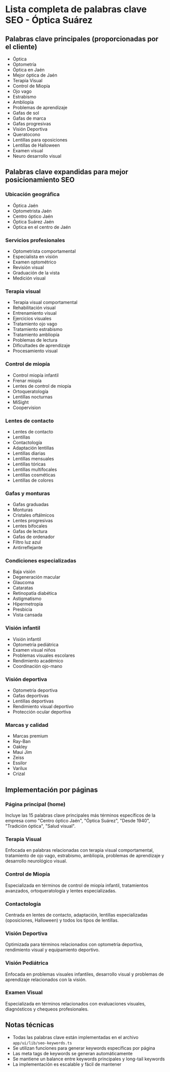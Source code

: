 # Lista completa de palabras clave SEO - Óptica Suárez

## Palabras clave principales (proporcionadas por el cliente)

- Óptica
- Optometría 
- Óptica en Jaén 
- Mejor óptica de Jaén
- Terapia Visual 
- Control de Miopía 
- Ojo vago
- Estrabismo
- Ambliopía
- Problemas de aprendizaje
- Gafas de sol
- Gafas de marca
- Gafas progresivas
- Visión Deportiva
- Queratocono 
- Lentillas para oposiciones 
- Lentillas de Halloween
- Examen visual
- Neuro desarrollo visual

## Palabras clave expandidas para mejor posicionamiento SEO

### Ubicación geográfica
- Óptica Jaén
- Optometrista Jaén
- Centro óptico Jaén
- Óptica Suárez Jaén
- Óptica en el centro de Jaén

### Servicios profesionales
- Optometrista comportamental
- Especialista en visión
- Examen optométrico
- Revisión visual
- Graduación de la vista
- Medición visual

### Terapia visual
- Terapia visual comportamental
- Rehabilitación visual
- Entrenamiento visual
- Ejercicios visuales
- Tratamiento ojo vago
- Tratamiento estrabismo
- Tratamiento ambliopía
- Problemas de lectura
- Dificultades de aprendizaje
- Procesamiento visual

### Control de miopía
- Control miopía infantil
- Frenar miopía
- Lentes de control de miopía
- Ortoqueratología
- Lentillas nocturnas
- MiSight
- Coopervision

### Lentes de contacto
- Lentes de contacto
- Lentillas
- Contactología
- Adaptación lentillas
- Lentillas diarias
- Lentillas mensuales
- Lentillas tóricas
- Lentillas multifocales
- Lentillas cosméticas
- Lentillas de colores

### Gafas y monturas
- Gafas graduadas
- Monturas
- Cristales oftálmicos
- Lentes progresivas
- Lentes bifocales
- Gafas de lectura
- Gafas de ordenador
- Filtro luz azul
- Antirreflejante

### Condiciones especializadas
- Baja visión
- Degeneración macular
- Glaucoma
- Cataratas
- Retinopatía diabética
- Astigmatismo
- Hipermetropía
- Presbicia
- Vista cansada

### Visión infantil
- Visión infantil
- Optometría pediátrica
- Examen visual niños
- Problemas visuales escolares
- Rendimiento académico
- Coordinación ojo-mano

### Visión deportiva
- Optometría deportiva
- Gafas deportivas
- Lentillas deportivas
- Rendimiento visual deportivo
- Protección ocular deportiva

### Marcas y calidad
- Marcas premium
- Ray-Ban
- Oakley
- Maui Jim
- Zeiss
- Essilor
- Varilux
- Crizal

## Implementación por páginas

### Página principal (home)
Incluye las 15 palabras clave principales más términos específicos de la empresa como "Centro óptico Jaén", "Óptica Suárez", "Desde 1940", "Tradición óptica", "Salud visual".

### Terapia Visual
Enfocada en palabras relacionadas con terapia visual comportamental, tratamiento de ojo vago, estrabismo, ambliopía, problemas de aprendizaje y desarrollo neurológico visual.

### Control de Miopía
Especializada en términos de control de miopía infantil, tratamientos avanzados, ortoqueratología y lentes especializadas.

### Contactología
Centrada en lentes de contacto, adaptación, lentillas especializadas (oposiciones, Halloween) y todos los tipos de lentillas.

### Visión Deportiva
Optimizada para términos relacionados con optometría deportiva, rendimiento visual y equipamiento deportivo.

### Visión Pediátrica
Enfocada en problemas visuales infantiles, desarrollo visual y problemas de aprendizaje relacionados con la visión.

### Examen Visual
Especializada en términos relacionados con evaluaciones visuales, diagnósticos y chequeos profesionales.

## Notas técnicas

- Todas las palabras clave están implementadas en el archivo `app/ui/lib/seo-keywords.ts`
- Se utilizan funciones para generar keywords específicas por página
- Las meta tags de keywords se generan automáticamente
- Se mantiene un balance entre keywords principales y long-tail keywords
- La implementación es escalable y fácil de mantener